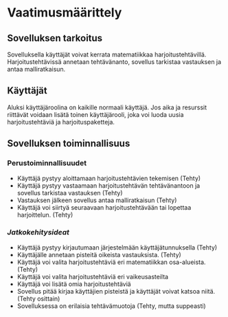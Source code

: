 # **Vaatimusmäärittely**

## **Sovelluksen tarkoitus**
Sovelluksella käyttäjät voivat kerrata matematiikkaa harjoitustehtävillä. 
Harjoitustehtävissä annetaan tehtävänanto, sovellus tarkistaa vastauksen ja antaa malliratkaisun.

## **Käyttäjät**
Aluksi käyttäjäroolina on kaikille normaali käyttäjä. Jos aika ja resurssit riittävät voidaan lisätä toinen käyttäjärooli, 
joka voi luoda uusia harjoitustehtäviä ja harjoituspaketteja.

## **Sovelluksen toiminnallisuus**

### **Perustoiminnallisuudet**
* Käyttäjä pystyy aloittamaan harjoitustehtävien tekemisen (Tehty)
* Käyttäjä pystyy vastaamaan harjoitustehtävän tehtävänantoon ja sovellus tarkistaa vastauksen (Tehty)
* Vastauksen jälkeen sovellus antaa malliratkaisun (Tehty)
* Käyttäjä voi siirtyä seuraavaan harjoitustehtävään tai lopettaa harjoittelun. (Tehty)

### *Jatkokehitysideat*
* Käyttäjä pystyy kirjautumaan järjestelmään käyttäjätunnuksella (Tehty)
* Käyttäjälle annetaan pisteitä oikeista vastauksista. (Tehty)
* Käyttäjä voi valita harjoitustehtäviä eri matematiikkan osa-alueista. (Tehty)
* Käyttäjä voi valita harjoitustehtäviä eri vaikeusasteilta
* Käyttäjä voi lisätä omia harjoitustehtäviä
* Sovellus pitää kirjaa käyttäjien pisteistä ja käyttäjät voivat katsoa niitä. (Tehty osittain)
* Sovelluksessa on erilaisia tehtävämuotoja (Tehty, mutta suppeasti)
